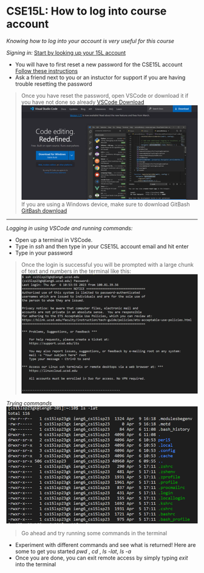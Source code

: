 # CSE15L: How to log into course account
*Knowing how to log into your account is very useful for this course*

*Signing in:*
[Start by looking up your 15L account](https://sdacs.ucsd.edu/~icc/index.php)
* You will have to first reset a new password for the CSE15L account
[Follow these instructions](https://drive.google.com/file/d/17IDZn8Qq7Q0RkYMxdiIR0o6HJ3B5YqSW/view)
* Ask a friend next to you or an instuctor for support if you are having trouble resetting the password

>Once you have reset the password, open VSCode or download it if you have not done so already
[VSCode Download](https://code.visualstudio.com/)
![Image](VSCodeSS.png)
>If you are using a Windows device, make sure to download GitBash
>[GitBash download](https://git-scm.com/download/win)
---
*Logging in using VSCode and running commands:*
* Open up a terminal in VSCode. 
* Type in *ssh* and then type in your CSE15L account email and hit enter
* Type in your password
>Once the login is successful you will be prompted with a large chunk of text and numbers in the terminal like this: 
![Image](RemoteLoginSS.png)

*Trying commands*
![Image](Commands.png)
> Go ahead and try running some commands in the terminal
* Experiment with different commands and see what is returned! Here are some to get you started *pwd* , *cd* , *ls -lat*, *ls -a*
* Once you are done, you can exit remote access by simply typing *exit* into the terminal 
